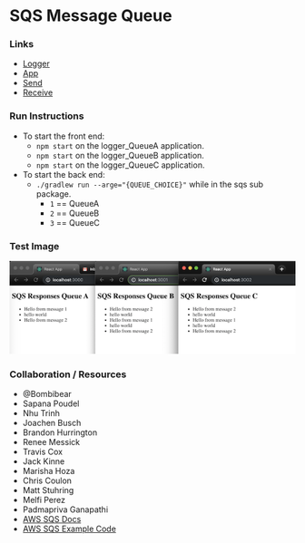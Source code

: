 # SQS Message Queue

### Links
* [Logger](./logger/src/app.js)
* [App](./sqs/src/main/java/sqs/App.java)
* [Send](./sqs/src/main/java/sqs/Send.java)
* [Receive](./sqs/src/main/java/sqs/Receive.java)

### Run Instructions
* To start the front end:
  * `npm start` on the logger_QueueA application.
  * `npm start` on the logger_QueueB application.
  * `npm start` on the logger_QueueC application.
* To start the back end:
  * `./gradlew run --arge="{QUEUE_CHOICE}"` while in the sqs sub package.
    * `1` == QueueA
    * `2` == QueueB
    * `3` == QueueC

### Test Image
![front end results](./assets/queue_test.png)

### Collaboration / Resources
* @Bombibear
* Sapana Poudel
* Nhu Trinh
* Joachen Busch
* Brandon Hurrington
* Renee Messick
* Travis Cox
* Jack Kinne
* Marisha Hoza
* Chris Coulon
* Matt Stuhring
* Melfi Perez
* Padmapriva Ganapathi
* [AWS SQS Docs](https://docs.aws.amazon.com/sdk-for-java/v1/developer-guide/examples-sqs-message-queues.html)
* [AWS SQS Example Code](https://github.com/awsdocs/aws-doc-sdk-examples/blob/master/java/example_code/sqs/src/main/java/aws/example/sqs/UsingQueues.java)
